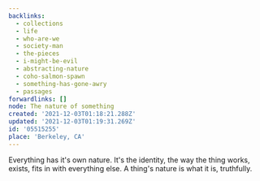```yaml
---
backlinks:
  - collections
  - life
  - who-are-we
  - society-man
  - the-pieces
  - i-might-be-evil
  - abstracting-nature
  - coho-salmon-spawn
  - something-has-gone-awry
  - passages
forwardlinks: []
node: The nature of something
created: '2021-12-03T01:18:21.288Z'
updated: '2021-12-03T01:19:31.269Z'
id: '05515255'
place: 'Berkeley, CA'
---
```

Everything has it's own nature. It's the identity, the way the thing works, exists, fits in with everything else. A thing's nature is what it is, truthfully. 
